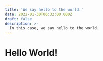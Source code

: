 ```yaml
---
title: 'We say hello to the world.'
date: 2022-01-30T06:32:00.000Z
draft: false
description: >-
  In this case, we say hello to the world.
---
```


# Hello World!
